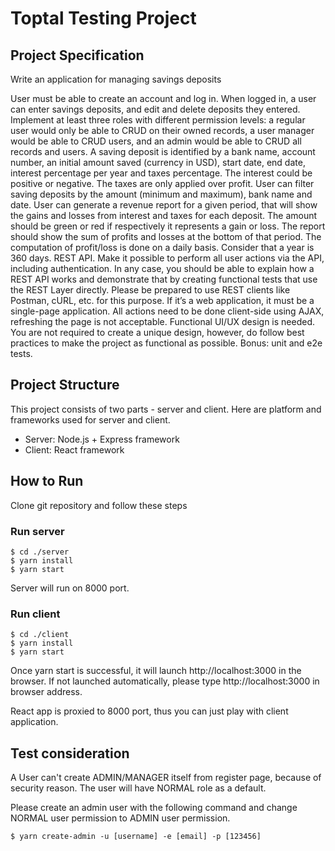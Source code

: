 # Toptal Testing Project
## Project Specification
Write an application for managing savings deposits

User must be able to create an account and log in.
When logged in, a user can enter savings deposits, and edit and delete deposits they entered.
Implement at least three roles with different permission levels: a regular user would only be able to CRUD on their owned records, a user manager would be able to CRUD users, and an admin would be able to CRUD all records and users.
A saving deposit is identified by a bank name, account number, an initial amount saved (currency in USD), start date, end date, interest percentage per year and taxes percentage.
The interest could be positive or negative. The taxes are only applied over profit.
User can filter saving deposits by the amount (minimum and maximum), bank name and date.
User can generate a revenue report for a given period, that will show the gains and losses from interest and taxes for each deposit. The amount should be green or red if respectively it represents a gain or loss. The report should show the sum of profits and losses at the bottom of that period. 
The computation of profit/loss is done on a daily basis. Consider that a year is 360 days. 
REST API. Make it possible to perform all user actions via the API, including authentication.
In any case, you should be able to explain how a REST API works and demonstrate that by creating functional tests that use the REST Layer directly. Please be prepared to use REST clients like Postman, cURL, etc. for this purpose.
If it’s a web application, it must be a single-page application. All actions need to be done client-side using AJAX, refreshing the page is not acceptable.
Functional UI/UX design is needed. You are not required to create a unique design, however, do follow best practices to make the project as functional as possible.
Bonus: unit and e2e tests.

## Project Structure
This project consists of two parts - server and client. Here are platform and frameworks used for server and client.
* Server: Node.js + Express framework
* Client: React framework

## How to Run
Clone git repository and follow these steps

### Run server
```
$ cd ./server
$ yarn install
$ yarn start
```
Server will run on 8000 port.

### Run client
```
$ cd ./client
$ yarn install
$ yarn start
```

Once yarn start is successful, it will launch http://localhost:3000 in the browser. 
If not launched automatically, please type http://localhost:3000 in browser address.

React app is proxied to 8000 port, thus you can just play with client application.
## Test consideration
A User can't create ADMIN/MANAGER itself from register page, because of security reason. 
The user will have NORMAL role as a default. 

Please create an admin user with the following command and change NORMAL user permission to ADMIN user permission.
```
$ yarn create-admin -u [username] -e [email] -p [123456]
```
